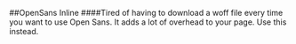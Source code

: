 ##OpenSans Inline
####Tired of having to download a woff file every time you want to use Open Sans. It adds a lot of overhead to your page. Use this instead. 
